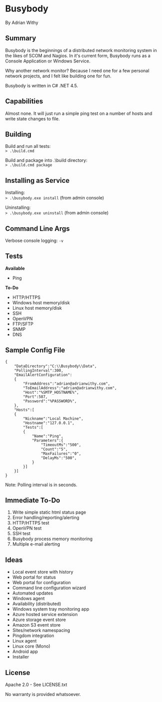 # Busybody

By Adrian Withy  

## Summary ##

Busybody is the beginnings of a distributed network monitoring system in the likes of SCOM and Nagios.  In it's current form, Busybody runs as a Console Application or Windows Service.


Why another network monitor?  Because I need one for a few personal network projects, and I felt like building one for fun.

Busybody is written in C# .NET 4.5.


## Capabilities ##

Almost none.  It will just run a simple ping test on a number of hosts and write state changes to file.


## Building ##

Build and run all tests:  
`> .\build.cmd`

Build and package into .\build directory:  
`> .\build.cmd package`


## Installing as Service ##

Installing:  
`> .\busybody.exe install`  (from admin console)

Uninstalling:  
`> .\busybody.exe uninstall`  (from admin console)


## Command Line Args ##

Verbose console logging: `-v`



## Tests ##

**Available**

* Ping

**To-Do**

* HTTP/HTTPS
* Windows host memory/disk
* Linux host memory/disk
* SSH
* OpenVPN
* FTP/SFTP
* SNMP
* DNS


## Sample Config File ##

    {
		"DataDirectory":"C:\\Busybody\\Data",
		"PollingInterval":300,
		"EmailAlertConfiguration":
		{
			"FromAddress":"adrian@adrianwithy.com",
			"ToEmailAddress":"adrian@adrianwithy.com",
			"Host":"%SMTP_HOSTNAME%",
			"Port":587,
			"Password":"%PASSWORD%",
		},
		"Hosts":[
		{
			"Nickname":"Local Machine",
			"Hostname":"127.0.0.1",
			"Tests":[
			{
				"Name":"Ping",
				"Parameters":{
					"TimeoutMs":"500",
					"Count":"5",
					"MaxFailures":"0",
					"DelayMs":"500",
				}
			}]
		}]
	}



Note: Polling interval is in seconds.


## Immediate To-Do ##

1. Write simple static html status page
1. Error handling/reporting/alerting
1. HTTP/HTTPS test
1. OpenVPN test
1. SSH test
1. Busybody process memory monitoring
1. Multiple e-mail alerting


## Ideas ##

- Local event store with history
- Web portal for status
- Web portal for configuration
- Command line configuration wizard
- Automated updates
- Windows agent
- Availability (distributed)
- Windows system tray monitoring app
- Azure hosted service extension
- Azure storage event store
- Amazon S3 event store
- Sites/network namespacing
- Pingdom integration
- Linux agent
- Linux core (Mono)
- Android app
- Installer


## License ##

Apache 2.0 - See LICENSE.txt

No warranty is provided whatsoever.
